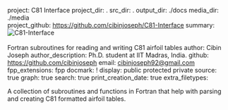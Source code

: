 project: C81 Interface
project_dir: .
src_dir: .
output_dir: ./docs
media_dir: ./media    
project_github: https://github.com/cibinjoseph/C81-Interface
summary: ![C81-Interface](|media|/C81-Interface-logo.png)<br/><br/>
         Fortran subroutines for reading and writing C81 airfoil tables
author: Cibin Joseph
author_description: Ph.D. student at IIT Madras, India.
github: https://github.com/cibinjoseph
email: cibinjoseph92@gmail.com
fpp_extensions: fpp
docmark: !
display: public
         protected
         private
source: true
graph: true
search: true
print_creation_date: true
extra_filetypes:

A collection of subroutines and functions in Fortran that help with parsing and creating C81 formatted airfoil tables.
